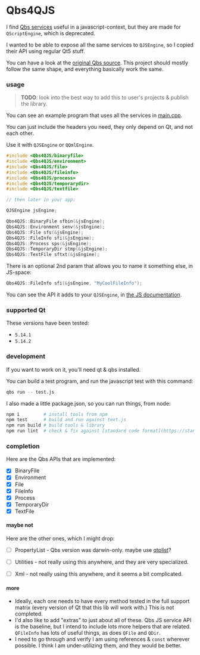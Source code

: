 # Qbs4QJS

I find [Qbs services](https://doc.qt.io/qbs/list-of-builtin-services.html) useful in a javascript-context, but they are made for `QScriptEngine`, which is deprecated.

I wanted to be able to expose all the same services to `QJSEngine`, so I copied their API using regular Qt5 stuff.

You can have a look at the [original Qbs source](https://code.qt.io/cgit/qbs/qbs.git/tree/src/lib/corelib/jsextensions/). This project should mostly follow the same shape, and everything basically work the same.

### usage

> **TODO**: look into the best way to add this to user's projects & publish the library.

You can see an example program that uses all the services in [main.cpp](./main.cpp).

You can just include the headers you need, they only depend on Qt, and not each other.

Use it with `QJSEngine` or `QQmlEngine`.


```cpp
#include <Qbs4QJS/binaryfile>
#include <Qbs4QJS/environment>
#include <Qbs4QJS/file>
#include <Qbs4QJS/fileinfo>
#include <Qbs4QJS/process>
#include <Qbs4QJS/temporarydir>
#include <Qbs4QJS/textfile>

// then later in your app:

QJSEngine jsEngine;

Qbs4QJS::BinaryFile sfbin(&jsEngine);
Qbs4QJS::Environment senv(&jsEngine);
Qbs4QJS::File sfs(&jsEngine);
Qbs4QJS::FileInfo sfi(&jsEngine);
Qbs4QJS::Process sps(&jsEngine);
Qbs4QJS::TemporaryDir stmp(&jsEngine);
Qbs4QJS::TextFile sftxt(&jsEngine);
```

There is an optional 2nd param that allows you to name it something else, in JS-space:

```cpp
Qbs4QJS::FileInfo sfi(&jsEngine, "MyCoolFileInfo");
```

You can see the API it adds to your `QJSEngine`, in [the JS documentation](https://github.com/4QJS/Qbs4QJS/wiki/Qbs4QJS-Javascript-API).

### supported Qt

These versions have been tested:

* `5.14.1`
* `5.14.2`


### development

If you want to work on it, you'll need qt & qbs installed.

You can build a test program, and run the javascript test with this command:

```sh
qbs run -- test.js
```

I also made a little package.json, so you can run things, from node:

```sh
npm i         # install tools from npm
npm test      # build and run against text.js
npm run build # build tools & library
npm run lint  # check & fix against [standard code format](https://standardjs.com/)
```

### completion

Here are the Qbs APIs that are implemented:

- [X] BinaryFile
- [X] Environment
- [X] File
- [X] FileInfo
- [X] Process
- [X] TemporaryDir
- [X] TextFile

#### maybe not

Here are the other ones, which I might drop:

- [ ] PropertyList - Qbs version was darwin-only. maybe use [qtplist](https://github.com/reillywatson/qtplist)?
- [ ] Utilities - not really using this anywhere, and they are very specialized.
- [ ] Xml - not really using this anywhere, and it seems a bit complicated.


#### more

* Ideally, each one needs to have every method tested in the full support matrix (every version of Qt that this lib will work with.) This is not completed.
* I'd also like to add "extras" to just about all of these. Qbs JS service API is the baseline, but I intend to include lots more helpers that are related. `QFileInfo` has lots of useful things, as does `QFile` and `QDir`.
* I need to go through and verify I am using references & `const` wherever possible. I think I am under-utilizing them, and they would be better.
